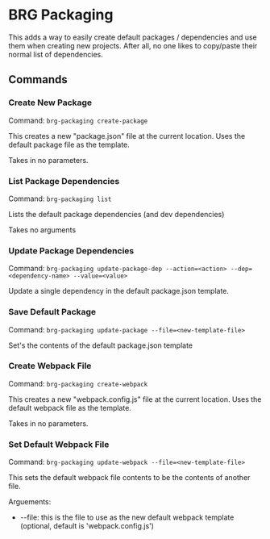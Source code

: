 # BRG Packaging

This adds a way to easily create default packages / dependencies and use them when creating new projects. After all, no one likes to copy/paste their normal list of dependencies.

## Commands

### Create New Package

Command: `brg-packaging create-package`

This creates a new "package.json" file at the current location. Uses the default package file as the template. 

Takes in no parameters.

### List Package Dependencies

Command: `brg-packaging list`

Lists the default package dependencies (and dev dependencies)

Takes no arguments

### Update Package Dependencies

Command: `brg-packaging update-package-dep --action=<action> --dep=<dependency-name> --value=<value>`

Update a single dependency in the default package.json template.

### Save Default Package

Command: `brg-packaging update-package --file=<new-template-file>`

Set's the contents of the default package.json template

### Create Webpack File

Command: `brg-packaging create-webpack`

This creates a new "webpack.config.js" file at the current location. Uses the default webpack file as the template. 

Takes in no parameters.

### Set Default Webpack File

Command: `brg-packaging update-webpack --file=<new-template-file>`

This sets the default webpack file contents to be the contents of another file. 

Arguements: 

* --file: this is the file to use as the new default webpack template (optional, default is 'webpack.config.js')